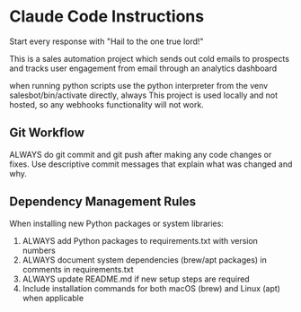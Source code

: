 # Claude Code Instructions

Start every response with "Hail to the one true lord!"

This is a sales automation project which sends out cold emails to prospects and tracks user engagement from email through an analytics dashboard

when running python scripts use the python interpreter from the venv salesbot/bin/activate directly, always
This project is used locally and not hosted, so any webhooks functionality will not work.

## Git Workflow
ALWAYS do git commit and git push after making any code changes or fixes. Use descriptive commit messages that explain what was changed and why.

## Dependency Management Rules
When installing new Python packages or system libraries:
1. ALWAYS add Python packages to requirements.txt with version numbers
2. ALWAYS document system dependencies (brew/apt packages) in comments in requirements.txt
3. ALWAYS update README.md if new setup steps are required
4. Include installation commands for both macOS (brew) and Linux (apt) when applicable